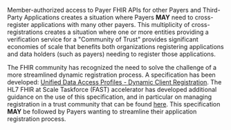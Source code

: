 Member-authorized access to Payer FHIR APIs for other Payers and Third-Party Applications creates a situation where Payers **MAY** need to cross-register applications with many other payers. This multiplicity of cross-registrations creates a situation where one or more entities providing a verification service for a "Community of Trust" provides significant economies of scale that benefits both organizations registering applications and data holders (such as payers) needing to register those applications.

The FHIR community has recognized the need to solve the challenge of a more streamlined dynamic registration process. A specification has been developed: [Unified Data Access Profiles - Dynamic Client Registration](http://www.udap.org/udap-dynamic-client-registration.html).  The HL7 FHIR at Scale Taskforce (FAST) accelerator has developed additional guidance on the use of this specification, and in particular on managing registration in a trust community that can be found [here](https://build.fhir.org/ig/HL7/fhir-udap-security-ig/registration.html).  This specification **MAY** be followed by Payers wanting to streamline their application registration process.